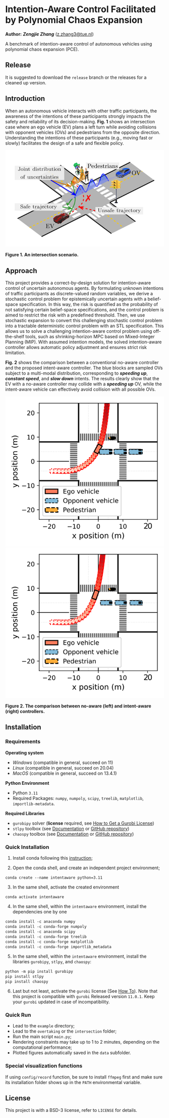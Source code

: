 # Intention-Aware Control Facilitated by Polynomial Chaos Expansion

**Author:** ***Zengjie Zhang*** (z.zhang3@tue.nl)

A benchmark of intention-aware control of autonomous vehicles using polynomial chaos expansion (PCE).

## Release

It is suggested to download the `release` branch or the releases for a cleaned up version.

## Introduction

When an autonomous vehicle interacts with other traffic participants, the awareness of the intentions of these participants strongly impacts the safety and reliability of its decision-making. **Fig. 1** shows an intersection case where an ego vehicle (EV) plans a left turn while avoiding collisions with opponent vehicles (OVs) and pedestrians from the opposite direction. Understanding the intentions of these participants (e.g., moving fast or slowly) facilitates the design of a safe and flexible policy. 

![intersection](figs/intersection.svg)

**Figure 1. An intersection scenario.**

## Approach

This project provides a correct-by-design solution for intention-aware control of uncertain autonomous agents. By formulating unknown intentions of traffic participants as discrete-valued random variables, we derive a stochastic control problem for epistemically uncertain agents with a belief-space specification. In this way, the risk is quantified as the probability of not satisfying certain belief-space specifications, and the control problem is aimed to restrict the risk with a predefined threshold. Then, we use stochastic expansion to convert this challenging stochastic control problem into a tractable deterministic control problem with an STL specification. This allows us to solve a challenging intention-aware control problem using off-the-shelf tools, such as shrinking-horizon MPC based on Mixed-Integer Planning (MIP). With assumed intention models, the solved intention-aware controller allows automatic policy adjustment and ensures strict risk limitation. 

**Fig. 2** shows the comparison between a conventional no-aware controller and the proposed intent-aware controller. The blue blocks are sampled OVs subject to a multi-modal distribution, corresponding to ***speeding up***, ***constant speed***, and ***slow down*** intents. The results clearly show that the EV with a no-aware controller may collide with a ***speeding up*** OV, while the intent-aware vehicle can effectively avoid collision with all possible OVs.

![intersection](figs/no_aware.svg)
![intersection](figs/intent_aware.svg)

**Figure 2. The comparison between no-aware (left) and intent-aware (right) controllers.**


## Installation

### Requirements

**Operating system**
 - *Windows* (compatible in general, succeed on 11)
 - *Linux* (compatible in general, succeed on 20.04)
 - *MacOS* (compatible in general, succeed on 13.4.1)

 **Python Environment**

 - Python `3.11`
 - Required Packages: `numpy`, `numpoly`, `scipy`, `treelib`, `matplotlib`, `importlib-metadata`. 

**Required Libraries**
 - `gurobipy` solver (**license** required, see [How to Get a Gurobi License](https://www.gurobi.com/solutions/licensing/))
 - `stlpy` toolbox (see [Documentation](https://stlpy.readthedocs.io/en/latest/) or [GitHub repository](https://github.com/vincekurtz/stlpy))
 - `chaospy` toolbox (see [Documentation](https://chaospy.readthedocs.io/en/master/) or [GitHub repository](https://github.com/jonathf/chaospy))

### Quick Installation
 
1. Install conda following this [instruction](https://conda.io/projects/conda/en/latest/user-guide/install/index.html);

2. Open the conda shell, and create an independent project environment;
```
conda create --name intentaware python=3.11
```

3. In the same shell, activate the created environment
```
conda activate intentaware
```

4. In the same shell, within the `intentaware` environment, install the dependencies one by one
 ```
conda install -c anaconda numpy
conda install -c conda-forge numpoly
conda install -c anaconda scipy
conda install -c conda-forge treelib
conda install -c conda-forge matplotlib
conda install -c conda-forge importlib_metadata
```

5. In the same shell, within the `intentaware` environment, install the libraries `gurobipy`, `stlpy`, and `chaospy`:
```
python -m pip install gurobipy
pip install stlpy
pip install chaospy
```

6. Last but not least, activate the `gurobi` license (See [How To](https://www.gurobi.com/documentation/current/remoteservices/licensing.html)). Note that this project is compatible with `gurobi` Released version `11.0.1`. Keep your `gurobi` updated in case of incompatibility. 

### Quick Run

- Lead to the `example` directory;
- Lead to the `overtaking` or the `intersection` folder;
- Run the main script `main.py`;
- Rendering constraints may take up to 1 to 2 minutes, depending on the computational performance;
- Plotted figures automatically saved in the `data` subfolder.

### Special visualization functions

If using `config/record` function, be sure to install `ffmpeg` first and make sure its installation folder shows up in the `PATH` environmental variable.

## License

This project is with a BSD-3 license, refer to `LICENSE` for details.
